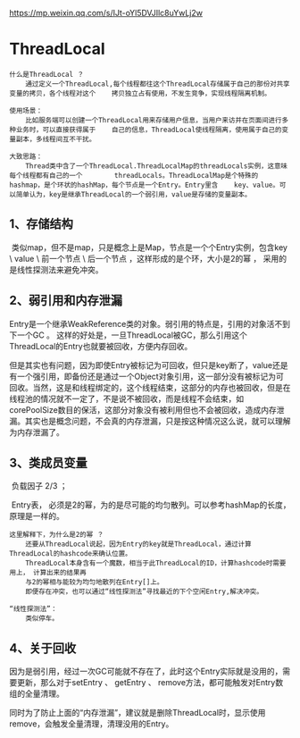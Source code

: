 

https://mp.weixin.qq.com/s/IJt-oYl5DVJIlc8uYwLj2w

# ThreadLocal



```
什么是ThreadLocal ？
	通过定义一个ThreadLocal,每个线程都往这个ThreadLocal存储属于自己的那份对共享变量的拷贝，各个线程对这个	  拷贝独立占有使用，不发生竞争，实现线程隔离机制。
	
使用场景：
	比如服务端可以创建一个ThreadLocal用来存储用户信息，当用户来访并在页面间进行多种业务时，可以直接获得属于	 自己的信息，ThreadLocal使线程隔离，使用属于自己的变量副本，多线程间互不干扰。

大致思路：
	Thread类中含了一个ThreadLocal.ThreadLocalMap的threadLocals实例，这意味每个线程都有自己的一个		threadLocals。ThreadLocalMap是个特殊的hashmap，是个环状的hashMap，每个节点是一个Entry。Entry里含	 key、value。可以简单认为，key是继承ThreadLocal的一个弱引用，value是存储的变量副本。	

```



## 1、存储结构

​	类似map，但不是map，只是概念上是Map，节点是一个个Entry实例，包含key \ value \ 前一个节点 \ 后一个节点 ，这样形成的是个环，大小是2的幂 ， 采用的是线性探测法来避免冲突。



## 2、弱引用和内存泄漏

​	Entry是一个继承WeakReference类的对象。弱引用的特点是，引用的对象活不到下一个GC 。 这样的好处是，一旦ThreadLocal被GC，那么引用这个ThreadLocal的Entry也就要被回收，方便内存回收。

​	但是其实也有问题，因为即使Entry被标记为可回收，但只是key断了，value还是有一个强引用，即备份还是通过一个Object对象引用，这一部分没有被标记为可回收。当然，这是和线程绑定的，这个线程结束，这部分的内存也被回收，但是在线程池的情况就不一定了，不是说不被回收，而是线程不会结束，如corePoolSize数目的保活，这部分对象没有被利用但也不会被回收，造成内存泄漏。其实也是概念问题，不会真的内存泄漏，只是按这种情况这么说，就可以理解为内存泄漏了。





## 3、类成员变量

​	负载因子 2/3 ；

​	Entry表， 必须是2的幂，为的是尽可能的均匀散列。可以参考hashMap的长度，原理是一样的。

```
这里解释下，为什么是2的幂 ？
	还要从ThreadLocal说起，因为Entry的key就是ThreadLocal，通过计算ThreadLocal的hashcode来确认位置。
	ThreadLocal本身含有一个魔数，相当于此ThreadLocal的ID，计算hashcode时需要用上， 计算出来的结果再
	与2的幂相与能较为均匀地散列在Entry[]上。
	即便存在冲突，也可以通过“线性探测法”寻找最近的下个空闲Entry,解决冲突。
	
“线性探测法”：
	类似停车。
```



## 4、关于回收

​	因为是弱引用，经过一次GC可能就不存在了，此时这个Entry实际就是没用的，需要更新，那么对于setEntry 、 getEntry 、 remove方法，都可能触发对Entry数组的全量清理。

​	同时为了防止上面的“内存泄漏”，建议就是删除ThreadLocal时，显示使用remove，会触发全量清理，清理没用的Entry。

